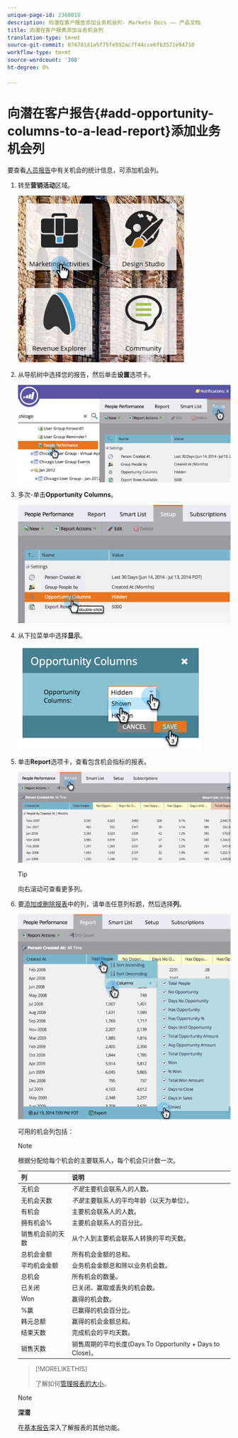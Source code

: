 ```yaml
---
unique-page-id: 2360018
description: 向潜在客户报告添加业务机会列- Marketo Docs —— 产品文档
title: 向潜在客户报表添加业务机会列
translation-type: tm+mt
source-git-commit: 074701d1a5f75fe592ac7f44cce6fb3571e94710
workflow-type: tm+mt
source-wordcount: '308'
ht-degree: 0%

---
```



# 向潜在客户报告{#add-opportunity-columns-to-a-lead-report}添加业务机会列

要查看[人员报告](http://docs.marketo.com/display/docs/basic+reporting)中有关机会的统计信息，可添加机会列。

1. 转至&#x200B;**营销活动**&#x200B;区域。

   ![](assets/ma.png)

1. 从导航树中选择您的报告，然后单击&#x200B;**设置**&#x200B;选项卡。

   ![](assets/two.png)

1. 多次-单击&#x200B;**Opportunity Columns**。

   ![](assets/three.png)

1. 从下拉菜单中选择&#x200B;**显示**。

   ![](assets/image2014-9-16-12-3a50-3a33.png)

1. 单击&#x200B;**Report**&#x200B;选项卡，查看包含机会指标的报表。

   ![](assets/five.png)

   >[!TIP]
   >
   >向右滚动可查看更多列。

1. 要[添加或删除报表](select-report-columns.md)中的列，请单击任意列标题，然后选择&#x200B;**列**。

   ![](assets/six.png)

   可用的机会列包括：

   >[!NOTE]
   >
   >根据分配给每个机会的主要联系人，每个机会只计数一次。

   | 列 | 说明 |
   |---|---|
   | 无机会 | *不是*&#x200B;主要机会联系人的人数。 |
   | 无机会天数 | *不是*&#x200B;主要联系人的平均年龄（以天为单位）。 |
   | 有机会 | 主要机会联系人的人数。 |
   | 拥有机会% | 主要机会联系人的百分比。 |
   | 销售机会前的天数 | 从个人到主要机会联系人转换的平均天数。 |
   | 总机会金额 | 所有机会金额的总和。 |
   | 平均机会金额 | 业务机会金额总和除以业务机会数。 |
   | 总机会 | 所有机会的数量。 |
   | 已关闭 | 已关闭、赢取或丢失的机会数。 |
   | Won | 赢得的机会数。 |
   | %赢 | 已赢得的机会百分比。 |
   | 韩元总额 | 赢得的机会金额总和。 |
   | 结束天数 | 完成机会的平均天数。 |
   | 销售天数 | 销售周期的平均长度(Days To Opportunity + Days to Close)。 |

   >[!MORELIKETHIS]
   >
   >
   >
   >了解如何[管理报表的大小](configure-report-size.md)。

   >[!NOTE]
   >
   >**深潜**
   >
   >
   >在[基本报告](http://docs.marketo.com/display/docs/basic+reporting)深入了解报表的其他功能。

